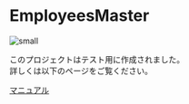# EmployeesMaster
![small](https://user-images.githubusercontent.com/59351103/82850589-f6272680-9f37-11ea-8f63-c7dc9f901f02.jpg) 

このプロジェクトはテスト用に作成されました。<br/>
詳しくは以下のページをご覧ください。

[マニュアル](https://dev.jokazaki.biz:8443/employees-master-manual.php)
